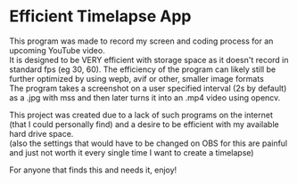 # Efficient Timelapse App
This program was made to record my screen and coding process for an upcoming YouTube video.  <br/>
It is designed to be VERY efficient with storage space as it doesn't record in standard fps (eg 30, 60).
The efficiency of the program can likely still be further optimized by using wepb, avif or other, smaller image formats <br/>
The program takes a screenshot on a user specified interval (2s by default) as a .jpg with mss
and then later turns it into an .mp4 video using opencv.  <br/>

This project was created due to a lack of such programs on the internet (that I could personally find) and a desire to be efficient with my available hard drive space. <br/>
(also the settings that would have to be changed on OBS for this are painful and just not worth it every single time I want to create a timelapse)

For anyone that finds this and needs it, enjoy!
